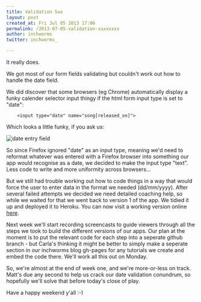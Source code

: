 ```yaml
---
title: Validation Sux
layout: post
created_at: Fri Jul 05 2013 17:06
permalink: /2013-07-05-validation-suxxxxxx
author: inchworms
twitter: inchworms_

---
```


It really does.

We got most of our form fields validating but couldn't work out how to handle the date field.

We did discover that some browsers (eg Chrome) automatically display a funky calender selector input thingy if the html form input type is set to "date":

		<input type="date" name="song[released_on]">

Which looks a little funky, if you ask us:

![date entry field](http://i.stack.imgur.com/5Pzjv.png)

So since Firefox ignored "date" as an input type, meaning we'd need to reformat whatever was entered with a Firefox browser into something our app would recognise as a date, we decided to make the input type "text". Less code to write and more uniformity across browsers...

But we still had trouble working out how to code things in a way that would force the user to enter data in the format we needed (dd/mm/yyyy). After several failed attempts we decided we need detailed coaching help, so while we waited for that we went back to version 1 of the app. We tidied it up and deployed it to Heroku. You can now visit a working version online [here](http://songs-by-nancy.herokuapp.com).

Next week we'll start recording screencasts to guide viewers through all the steps we took to build the different versions of our apps. Our plan at the moment is to put the relevant code for each step into a seperate github branch - but Carla's thinking it might be better to simply make a seperate section in our inchworms blog gh-pages for any tutorials we create and embed the code there. We'll work all this out on Monday.

So, we're almost at the end of week one, and we're more-or-less on track. Matt's due any second to help us crack our date validation conundrum, so hopefully we'll solve that before today's close of play. 

Have a happy weekend y'all :-)








